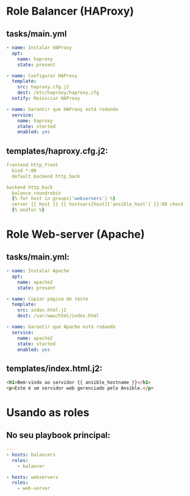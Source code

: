 # Role Balancer (HAProxy)
## tasks/main.yml

```yaml
- name: Instalar HAProxy
  apt:
    name: haproxy
    state: present

- name: Configurar HAProxy
  template:
    src: haproxy.cfg.j2
    dest: /etc/haproxy/haproxy.cfg
  notify: Reiniciar HAProxy

- name: Garantir que HAProxy está rodando
  service:
    name: haproxy
    state: started
    enabled: yes
```

## templates/haproxy.cfg.j2:
```yaml
frontend http_front
  bind *:80
  default_backend http_back

backend http_back
  balance roundrobin
  {% for host in groups['webservers'] %}
  server {{ host }} {{ hostvars[host]['ansible_host'] }}:80 check
  {% endfor %}
```

# Role Web-server (Apache)
## tasks/main.yml:

```yaml
- name: Instalar Apache
  apt:
    name: apache2
    state: present

- name: Copiar página de teste
  template:
    src: index.html.j2
    dest: /var/www/html/index.html

- name: Garantir que Apache está rodando
  service:
    name: apache2
    state: started
    enabled: yes
```

## templates/index.html.j2:
```html
<h1>Bem-vindo ao servidor {{ ansible_hostname }}</h1>
<p>Este é um servidor web gerenciado pelo Ansible.</p>
```

# Usando as roles

## No seu playbook principal:
```yaml
---
- hosts: balancers
  roles:
    - balancer

- hosts: webservers
  roles:
    - web-server
```


